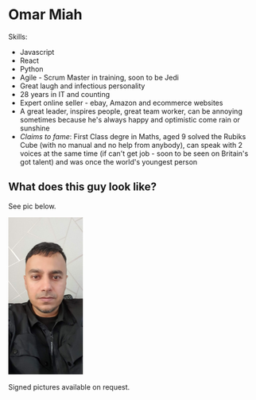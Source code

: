 # Omar Miah

Skills:

- Javascript
- React
- Python 
- Agile - Scrum Master in training, soon to be Jedi
- Great laugh and infectious personality
- 28 years in IT and counting
- Expert online seller - ebay, Amazon and ecommerce websites
- A great leader, inspires people, great team worker, can be annoying sometimes because he's always happy and optimistic come rain or sunshine
- *Claims to fame*: First Class degre in Maths, aged 9 solved the Rubiks Cube (with no manual and no help from anybody), can speak with 2 voices at the same time (if can't get job - soon to be seen on Britain's got talent) and was once the world's youngest person

## What does this guy look like?

See pic below. 

![Does he look good?](https://github.com/designrevolutions/OM22100003939/blob/main/omar_miah.jpg)

Signed pictures available on request.


